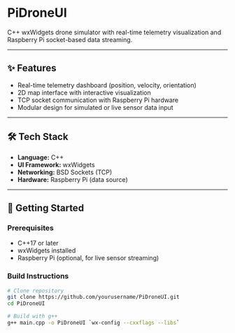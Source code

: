 # PiDroneUI  

C++ wxWidgets drone simulator with real-time telemetry visualization and Raspberry Pi socket-based data streaming.  

---

## ✨ Features  
- Real-time telemetry dashboard (position, velocity, orientation)  
- 2D map interface with interactive visualization  
- TCP socket communication with Raspberry Pi hardware  
- Modular design for simulated or live sensor data input  

---

## 🛠️ Tech Stack  
- **Language:** C++  
- **UI Framework:** wxWidgets  
- **Networking:** BSD Sockets (TCP)  
- **Hardware:** Raspberry Pi (data source)  

---

## 🚀 Getting Started  

### Prerequisites  
- C++17 or later  
- wxWidgets installed  
- Raspberry Pi (optional, for live sensor streaming)  

### Build Instructions  
```bash
# Clone repository
git clone https://github.com/yourusername/PiDroneUI.git  
cd PiDroneUI  

# Build with g++
g++ main.cpp -o PiDroneUI `wx-config --cxxflags --libs`  
